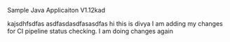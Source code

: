 
Sample Java Applicaiton V1.12kad

kajsdhfsdfas
asdfasdasdfasasdfas
hi this is divya
I am adding my changes for CI pipeline status checking.
I am doing changes again

